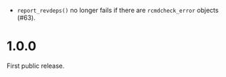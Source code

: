 - `report_revdeps()` no longer fails if there are `rcmdcheck_error` objects (#63).

# 1.0.0

First public release.
